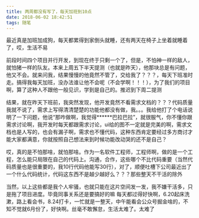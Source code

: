 ```yaml
---
title: 两周都没有写了，每天加班到10点
date: 2018-06-02 18:42:51
tags: 随笔
---
```


最近真是加班加成狗，每天都累得到家倒头就睡，还有两天在椅子上坐着就睡着了，哎，生活不易

<!--查看更多牢骚-->
前段时间四个项目并行开发，到现在终于只剩一个了，但是，不怕神一样的敌人，就怕猪一样的队友。本来上周五下半天提测（也就是昨天），他那块总是有问题，他又不会。就来问我，结果慢慢的他竟然不管了，交给我了？？？，每天下班准时走。搞得我每天加班，没办法谁让他不会呢（不会学啊！！！），为了我们的项目啊，算了这种人不跟他一般见识，学到是自己的。推迟到下周二提测

结果，就在昨天下班前，我突然发现，他开发竟然不看需求文档的？？？代码质量我就不说了，需求上写得清清楚楚的功能他都没有做，我。。。我给他打了个电话说明了一下问题，他说“那咋做啊，我觉得******巴拉巴拉”，就很服气，你不懂你跟需求讨论啊，我开发时每天都跟需求讨论，ui给的图不一定就是完美的啊，需求文档也是人写的，也会有漏子啊，需求也不懂代码，这种东西肯定要经过多方商讨才能大家都满意，你就按照自己想法来到时候功能改动哭的还不是自己？

哎，真的是不怕那啥，就怕那啥。作为一名软件工程师，工程师啊，做的是一个工程，怎么能只局限在自己的代码上。沟通，合作，这些哪个不比代码重要（当然代码质量也是很重要的，我10行代码他能写30行），对了，顺便吐槽下公司最近出了一个什么代码统计，代码这东西不是越少越好么？？？那些整天不干活的除外

当然，以上这些都是我个人牢骚，也就只能在这片空间发一发，我不嫌干活多，只是拖了项目进度。毕竟同事关系还是要搞好的嘛
每天都过得好快啊，6.20起床洗漱，路上看会书，8.24打卡，一忙就是一整天，中午能看会公众号掘金啥的，不知不觉就6月份了，好快啊。丝毫不敢懈怠，生活太难了。太难了
